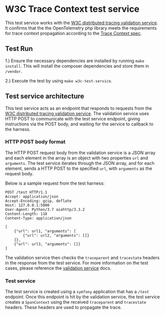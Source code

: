 # W3C Trace Context test service

This test service works with the [W3C distributed tracing validation service](https://github.com/w3c/trace-context/tree/master/test). It confirms that the the OpenTelemetry php library meets the requirements for trace context propagation according to the [Trace Context spec](https://www.w3.org/TR/trace-context/).

## Test Run

1.) Ensure the necessary dependencies are installed by running `make install`.  This will install the composer dependencies and store them in `/vendor`.

2.) Execute the test by using `make w3c-test-service`.

## Test service architecture

This test service acts as an endpoint that responds to requests from the [W3C distributed tracing validation service](https://github.com/w3c/trace-context/tree/master/test). The validation service uses HTTP POST to communicate with the test service endpoint, giving instructions via the POST body, and waiting for the service to callback to the harness.

### HTTP POST body format

The HTTP POST request body from the validation service is a JSON array and each element in the array is an object with two properties `url` and `arguments`. The test service iterates through the JSON array, and for each element, sends a HTTP POST to the specified `url`, with `arguments` as the request body.

Below is a sample request from the test harness:

```
POST /test HTTP/1.1
Accept: application/json
Accept-Encoding: gzip, deflate
Host: 127.0.0.1:5000
User-Agent: Python/3.7 aiohttp/3.3.2
Content-Length: 118
Content-Type: application/json

[
    {"url": url1, "arguments": [
        {"url": url2, "arguments": []}
    ]},
    {"url": url3, "arguments": []}
]
```

The validation service then checks the `traceparent` and `tracestate` headers in the response from the test service. For more information on the test cases, please reference the [validation service](https://github.com/w3c/trace-context/tree/master/test#run-test-cases) docs. 

### Test service

The test service is created using a `symfony` application that has a `/test` endpoint. Once this endpoint is hit by the validation service, the test service creates a `SpanContext` using the received `traceparent` and `tracestate` headers. These headers are used to propagate the trace.

